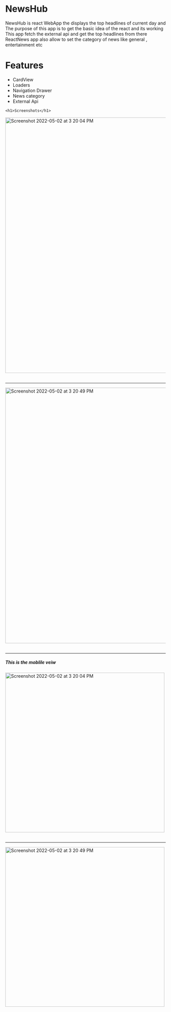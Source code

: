 <h1>NewsHub</h1>

<p> NewsHub is react WebApp the displays the  top headlines of current day and <br>
    The purpose of this app is to get the basic idea of the react and its working 
    This app fetch the external api and get the top headlines from there 
    ReactNews app also allow to set the category of news like general , entertainment etc 
    
</p>    


 <h1>Features</h1>
    <ul>
        <li>CardView</li>
        <li>Loaders</li>
        <li>Navigation Drawer</li>
        <li>News category</li>
        <li>External Api</li>
    </ul>
    
    <h1>Screenshots</h1>

<img width="800" alt="Screenshot 2022-05-02 at 3 20 04 PM" src="https://user-images.githubusercontent.com/68503623/166217290-06e2361b-bd45-4b73-af6f-803553c675da.png">

<br>
<br>

<hr>

 

<img width="800" alt="Screenshot 2022-05-02 at 3 20 49 PM" src="https://user-images.githubusercontent.com/68503623/166216818-e2692f72-8833-4ecb-abbf-ec308a60e5fb.png">

<br>
<br>

<hr>

<h5>This is the moblile veiw</h5>
<img width="500" align= "center" alt="Screenshot 2022-05-02 at 3 20 04 PM" src="https://user-images.githubusercontent.com/68503623/166216960-3595197b-9443-4401-9923-a94ac1efc55d.png">
<br>
<br>

<hr>



<img width="500" alt="Screenshot 2022-05-02 at 3 20 49 PM" src="https://user-images.githubusercontent.com/68503623/166217004-c2b6624c-b52e-4841-a9d4-818c8f4a381f.png">
<br>
<br>




